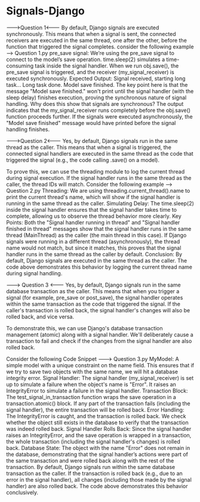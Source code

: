 # Signals-Django
--->Question 1<---
By default, Django signals are executed synchronously. This means that when a signal is sent, the connected receivers are executed in the same thread, one after the other, before the function that triggered the signal completes.
 consider the following example --> Question 1.py
pre_save signal: We’re using the pre_save signal to connect to the model’s save operation.
time.sleep(2) simulates a time-consuming task inside the signal handler.
When we run obj.save(), the pre_save signal is triggered, and the receiver (my_signal_receiver) is executed synchronously.
Expected Output:
  Signal received, starting long task...
  Long task done.
  Model save finished.
The key point here is that the message "Model save finished." won't print until the signal handler (with the sleep delay) finishes execution, proving the synchronous nature of signal handling.
Why does this show that signals are synchronous?
The output indicates that the my_signal_receiver runs completely before the obj.save() function proceeds further. If the signals were executed asynchronously, the "Model save finished" message would have printed before the signal handling finishes.

--->Question 2<---
Yes, by default, Django signals run in the same thread as the caller. This means that when a signal is triggered, the connected signal handlers are executed in the same thread as the code that triggered the signal (e.g., the code calling .save() on a model).

To prove this, we can use the threading module to log the current thread during signal execution. If the signal handler runs in the same thread as the caller, the thread IDs will match.
 Consider the following example --> Question 2.py
Threading: We are using threading.current_thread().name to print the current thread's name, which will show if the signal handler is running in the same thread as the caller.
Simulating Delay: The time.sleep(2) inside the signal handler ensures that the signal handler takes time to complete, allowing us to observe the thread behavior more clearly.
Key Points:
Both the "Signal handler running in thread" and "Signal handler finished in thread" messages show that the signal handler runs in the same thread (MainThread) as the caller (the main thread in this case).
If Django signals were running in a different thread (asynchronously), the thread name would not match, but since it matches, this proves that the signal handler runs in the same thread as the caller by default.
Conclusion:
By default, Django signals are executed in the same thread as the caller. The code above demonstrates this behavior by logging the current thread name during signal handling.


---> Question 3 <---
Yes, by default, Django signals run in the same database transaction as the caller. This means that when you trigger a signal (for example, pre_save or post_save), the signal handler operates within the same transaction as the code that triggered the signal. If the caller's transaction is rolled back, the signal handler's changes will also be rolled back, and vice versa.

To demonstrate this, we can use Django's database transaction management (atomic) along with a signal handler. We'll deliberately cause a transaction to fail and check if the changes from the signal handler are also rolled back.

Consider the following Code Snippet ---> Question 3.py
MyModel: A simple model with a unique constraint on the name field. This ensures that if we try to save two objects with the same name, we will hit a database integrity error.
Signal Handler: The signal handler (my_signal_receiver) is set up to simulate a failure when the object's name is "Error". It raises an IntegrityError to simulate a failure in the signal handler.
Transaction Block: The test_signal_in_transaction function wraps the save operation in a transaction.atomic() block. If any part of the transaction fails (including the signal handler), the entire transaction will be rolled back.
Error Handling: The IntegrityError is caught, and the transaction is rolled back. We check whether the object still exists in the database to verify that the transaction was indeed rolled back.
Signal Handler Rolls Back: Since the signal handler raises an IntegrityError, and the save operation is wrapped in a transaction, the whole transaction (including the signal handler's changes) is rolled back.
Database State: The object with the name "Error" does not remain in the database, demonstrating that the signal handler’s actions were part of the same transaction and were rolled back along with the rest of the transaction.
By default, Django signals run within the same database transaction as the caller. If the transaction is rolled back (e.g., due to an error in the signal handler), all changes (including those made by the signal handler) are also rolled back. The code above demonstrates this behavior conclusively.
